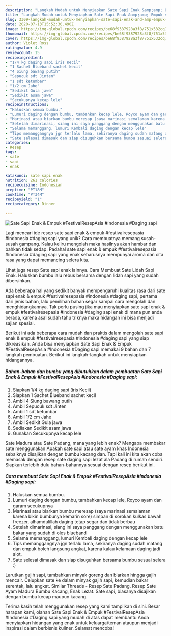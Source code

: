 ```yaml
---
description: "Langkah Mudah untuk Menyiapkan Sate Sapi Enak &amp;amp; Empuk #FestivalResepAsia #Indonesia #Daging sapi, Menggugah Selera"
title: "Langkah Mudah untuk Menyiapkan Sate Sapi Enak &amp;amp; Empuk #FestivalResepAsia #Indonesia #Daging sapi, Menggugah Selera"
slug: 3309-langkah-mudah-untuk-menyiapkan-sate-sapi-enak-and-amp-empuk-festivalresepasia-indonesia-daging-sapi-menggugah-selera
date: 2020-07-13T15:52:30.490Z
image: https://img-global.cpcdn.com/recipes/be68f9387928a3f8/751x532cq70/sate-sapi-enak-empuk-festivalresepasia-indonesia-daging-sapi-foto-resep-utama.jpg
thumbnail: https://img-global.cpcdn.com/recipes/be68f9387928a3f8/751x532cq70/sate-sapi-enak-empuk-festivalresepasia-indonesia-daging-sapi-foto-resep-utama.jpg
cover: https://img-global.cpcdn.com/recipes/be68f9387928a3f8/751x532cq70/sate-sapi-enak-empuk-festivalresepasia-indonesia-daging-sapi-foto-resep-utama.jpg
author: Violet Ross
ratingvalue: 4.9
reviewcount: 15
recipeingredient:
- "1/4 kg daging sapi iris Kecil"
- "1 Sachet Blueband sachet kecil"
- "4 Siung bawang putih"
- "Sepucuk sdt Jinten"
- "1 sdt ketumbar"
- "1/2 cm Jahe"
- "Sedikit Gula jawa"
- "Sedikit asam jawa"
- "Secukupnya kecap lele"
recipeinstructions:
- "Haluskan semua bumbu."
- "Lumuri daging dengan bumbu, tambahkan kecap lele, Royco ayam dan garam secukupnya"
- "Marinasi atau biarkan bumbu meresap (saya marinasi semalaman karena bikin bumbunya kemarin sore) simpan di sorokan kulkas bawah freezer, alhamdulillah daging tetap segar dan tidak berbau"
- "Setelah dimarinasi, siang ini saya panggang dengan menggunakan batu bakar yang sudah di oles blueband"
- "Selama memanggang, lumuri Kembali daging dengan kecap lele"
- "Tips memanggangnya jgn terlalu lama, sekiranya daging sudah matang dan empuk boleh langsung angkat, karena kalau kelamaan daging jadi alot."
- "Sate selesai dimasak dan siap disuguhkan bersama bumbu sesuai selera :)"
categories:
- Resep
tags:
- sate
- sapi
- enak

katakunci: sate sapi enak 
nutrition: 261 calories
recipecuisine: Indonesian
preptime: "PT18M"
cooktime: "PT34M"
recipeyield: "1"
recipecategory: Dinner

---
```



![Sate Sapi Enak &amp; Empuk #FestivalResepAsia #Indonesia #Daging sapi](https://img-global.cpcdn.com/recipes/be68f9387928a3f8/751x532cq70/sate-sapi-enak-empuk-festivalresepasia-indonesia-daging-sapi-foto-resep-utama.jpg)

Lagi mencari ide resep sate sapi enak &amp; empuk #festivalresepasia #indonesia #daging sapi yang unik? Cara membuatnya memang susah-susah gampang. Kalau keliru mengolah maka hasilnya akan hambar dan bahkan tidak sedap. Padahal sate sapi enak &amp; empuk #festivalresepasia #indonesia #daging sapi yang enak seharusnya mempunyai aroma dan cita rasa yang dapat memancing selera kita.

Lihat juga resep Sate sapi enak lainnya. Cara Membuat Sate Lidah Sapi Enak. Haluskan bumbu lalu rebus bersama dengan lidah sapi yang sudah dibersihkan.

Ada beberapa hal yang sedikit banyak mempengaruhi kualitas rasa dari sate sapi enak &amp; empuk #festivalresepasia #indonesia #daging sapi, pertama dari jenis bahan, lalu pemilihan bahan segar sampai cara mengolah dan menghidangkannya. Tak perlu pusing jika mau menyiapkan sate sapi enak &amp; empuk #festivalresepasia #indonesia #daging sapi enak di mana pun anda berada, karena asal sudah tahu triknya maka hidangan ini bisa menjadi sajian spesial.


Berikut ini ada beberapa cara mudah dan praktis dalam mengolah sate sapi enak &amp; empuk #festivalresepasia #indonesia #daging sapi yang siap dikreasikan. Anda bisa menyiapkan Sate Sapi Enak &amp; Empuk #FestivalResepAsia #Indonesia #Daging sapi memakai 9 bahan dan 7 langkah pembuatan. Berikut ini langkah-langkah untuk menyiapkan hidangannya.

<!--inarticleads1-->

##### Bahan-bahan dan bumbu yang dibutuhkan dalam pembuatan Sate Sapi Enak &amp; Empuk #FestivalResepAsia #Indonesia #Daging sapi:

1. Siapkan 1/4 kg daging sapi (iris Kecil)
1. Siapkan 1 Sachet Blueband sachet kecil
1. Ambil 4 Siung bawang putih
1. Ambil Sepucuk sdt Jinten
1. Ambil 1 sdt ketumbar
1. Ambil 1/2 cm Jahe
1. Ambil Sedikit Gula jawa
1. Sediakan Sedikit asam jawa
1. Gunakan Secukupnya kecap lele


Sate Madura atau Sate Padang, mana yang lebih enak? Mengapa membakar sate menggunakan Apakah sate sapi atau sate ayam khas Indonesia sebaiknya disajikan dengan bumbu kacang dan. Tapi kali ini kita akan coba memasak dengan resep sate daging sapi lezat ala Padang di rumah sendiri. Siapkan terlebih dulu bahan-bahannya sesuai dengan resep berikut ini. 

<!--inarticleads2-->

##### Cara membuat Sate Sapi Enak &amp; Empuk #FestivalResepAsia #Indonesia #Daging sapi:

1. Haluskan semua bumbu.
1. Lumuri daging dengan bumbu, tambahkan kecap lele, Royco ayam dan garam secukupnya
1. Marinasi atau biarkan bumbu meresap (saya marinasi semalaman karena bikin bumbunya kemarin sore) simpan di sorokan kulkas bawah freezer, alhamdulillah daging tetap segar dan tidak berbau
1. Setelah dimarinasi, siang ini saya panggang dengan menggunakan batu bakar yang sudah di oles blueband
1. Selama memanggang, lumuri Kembali daging dengan kecap lele
1. Tips memanggangnya jgn terlalu lama, sekiranya daging sudah matang dan empuk boleh langsung angkat, karena kalau kelamaan daging jadi alot.
1. Sate selesai dimasak dan siap disuguhkan bersama bumbu sesuai selera :)


Larutkan gajih sapi, tambahkan minyak goreng dan biarkan hingga gajih mencair. Celupkan sate ke dalam minyak gajih sapi, kemudian bakar serentak, lalu angkat. Similar Threads - Resep Sate Padang. Resep Sate Ayam Madura Bumbu Kacang, Enak Lezat. Sate sapi, biasanya disajikan dengan bumbu kecap maupun kacang. 

Terima kasih telah menggunakan resep yang kami tampilkan di sini. Besar harapan kami, olahan Sate Sapi Enak &amp; Empuk #FestivalResepAsia #Indonesia #Daging sapi yang mudah di atas dapat membantu Anda menyiapkan hidangan yang enak untuk keluarga/teman ataupun menjadi inspirasi dalam berbisnis kuliner. Selamat mencoba!
